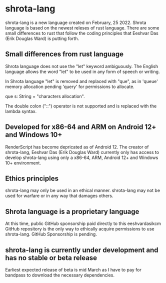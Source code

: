 # shrota-lang
shrota-lang is a new language created on February, 25 2022. Shrota language is based on the newest releses of rust language. There are some small differences to rust that follow the coding principles that Eeshvar Das (Erik Douglas Ward) is putting forth.
## Small differences from rust language
Shrota language does not use the "let" keyword ambiguously. The English language allows the word "let" to be used in any form of speech or writing.

In Shrota language "let" is removed and replaced with "que", as in 'queue' memory allocation pending 'query' for permissions to allocate.

que s: String = "characters allocation".

The double colon ("::") operator is not supported and is replaced with the lambda syntax.
## Developed for x86-64 and ARM on Android 12+ and Windows 10+
RenderScript has become depricated as of Android 12. The creator of shrota-lang, Eeshvar Das (Erik Douglas Ward) currently only has access to develop shrota-lang using only a x86-64, ARM, Android 12+ and Windows 10+ environment.
## Ethics principles
shrota-lang may only be used in an ethical manner. shrota-lang may not be used for warfare or in any way that damages others.
## Shrota language is a proprietary language
At this time, public GitHub sponsorship paid directly to this eeshvardasikcm GitHub repository is the only way to ethically acquire permissions to use shrota-lang. GitHub Sponsorship is pending.
## shrota-lang is currently under development and has no stable or beta release
Earliest expected release of beta is mid March as I have to pay for bandpass to download the necessary dependencies.
